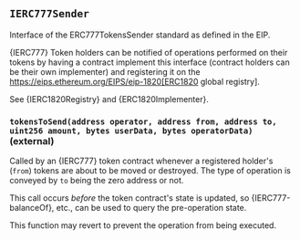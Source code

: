## `IERC777Sender`



Interface of the ERC777TokensSender standard as defined in the EIP.

{IERC777} Token holders can be notified of operations performed on their
tokens by having a contract implement this interface (contract holders can be
their own implementer) and registering it on the
https://eips.ethereum.org/EIPS/eip-1820[ERC1820 global registry].

See {IERC1820Registry} and {ERC1820Implementer}.


### `tokensToSend(address operator, address from, address to, uint256 amount, bytes userData, bytes operatorData)` (external)



Called by an {IERC777} token contract whenever a registered holder's
(`from`) tokens are about to be moved or destroyed. The type of operation
is conveyed by `to` being the zero address or not.

This call occurs _before_ the token contract's state is updated, so
{IERC777-balanceOf}, etc., can be used to query the pre-operation state.

This function may revert to prevent the operation from being executed.




